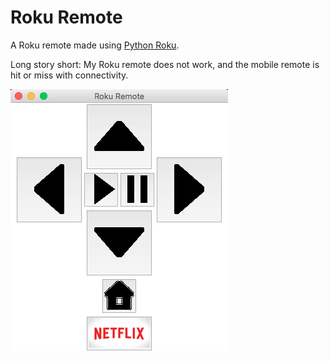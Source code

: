 # Roku Remote
A Roku remote made using [Python Roku](https://github.com/jcarbaugh/python-roku).

Long story short: My Roku remote does not work, and the mobile remote is hit or miss with connectivity.

![Screenshot](./buttons/remote.png)
